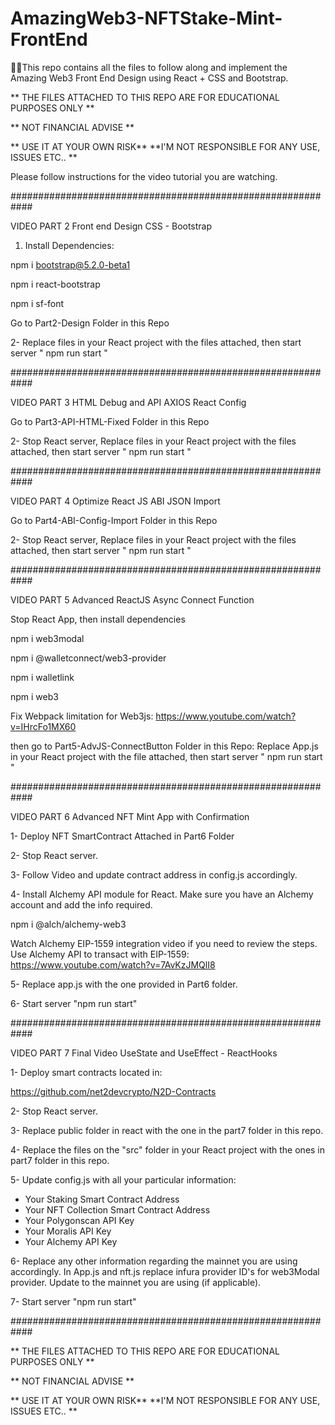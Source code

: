 # AmazingWeb3-NFTStake-Mint-FrontEnd
🤩🥳This repo contains all the files to follow along and implement the Amazing Web3 Front End Design using React + CSS and Bootstrap. 


** THE FILES ATTACHED TO THIS REPO ARE FOR EDUCATIONAL PURPOSES ONLY **

** NOT FINANCIAL ADVISE **

** USE IT AT YOUR OWN RISK** **I'M NOT RESPONSIBLE FOR ANY USE, ISSUES ETC.. **

Please follow instructions for the video tutorial you are watching.

############################################################

VIDEO PART 2 Front end Design CSS - Bootstrap

1. Install Dependencies:

npm i bootstrap@5.2.0-beta1

npm i react-bootstrap

npm i sf-font

Go to Part2-Design Folder in this Repo

2- Replace files in your React project with the files attached, then start server " npm run start "

############################################################

VIDEO PART 3 HTML Debug and API AXIOS React Config

Go to Part3-API-HTML-Fixed Folder in this Repo

2- Stop React server, Replace files in your React project with the files attached, then start server " npm run start "

############################################################

VIDEO PART 4 Optimize React JS ABI JSON Import

Go to Part4-ABI-Config-Import Folder in this Repo

2- Stop React server, Replace files in your React project with the files attached, 
then start server " npm run start "

############################################################

VIDEO PART 5 Advanced ReactJS Async Connect Function

Stop React App, then install dependencies

npm i web3modal

npm i @walletconnect/web3-provider

npm i walletlink

npm i web3

Fix Webpack limitation for Web3js:
https://www.youtube.com/watch?v=IHrcFo1MX60

then go to Part5-AdvJS-ConnectButton Folder in this Repo:
Replace App.js in your React project with the file attached, 
then start server " npm run start "

############################################################

VIDEO PART 6 Advanced NFT Mint App with Confirmation

1- Deploy NFT SmartContract Attached in Part6 Folder

2- Stop React server.

3- Follow Video and update contract address in config.js
accordingly.

4- Install Alchemy API module for React. Make sure you 
have an Alchemy account and add the info required.

npm i @alch/alchemy-web3

Watch Alchemy EIP-1559 integration video if you
need to review the steps.
Use Alchemy API to transact with EIP-1559:
https://www.youtube.com/watch?v=7AvKzJMQlI8

5- Replace app.js with the one provided in Part6 folder.

6- Start server "npm run start"

############################################################

VIDEO PART 7 Final Video UseState and UseEffect - ReactHooks

1- Deploy smart contracts located in:

https://github.com/net2devcrypto/N2D-Contracts

2- Stop React server.

3- Replace public folder in react with the one in the
part7 folder in this repo.

4- Replace the files on the "src" folder in your React project with 
the ones in part7 folder in this repo.

5- Update config.js with all your particular information:

- Your Staking Smart Contract Address
- Your NFT Collection Smart Contract Address
- Your Polygonscan API Key
- Your Moralis API Key
- Your Alchemy API Key

6- Replace any other information regarding the mainnet you are using
accordingly. In App.js and nft.js replace infura provider ID's for
web3Modal provider. Update to the mainnet you are using (if applicable).

7- Start server "npm run start"

############################################################

** THE FILES ATTACHED TO THIS REPO ARE FOR EDUCATIONAL PURPOSES ONLY **

** NOT FINANCIAL ADVISE **

** USE IT AT YOUR OWN RISK** **I'M NOT RESPONSIBLE FOR ANY USE, ISSUES ETC.. **
